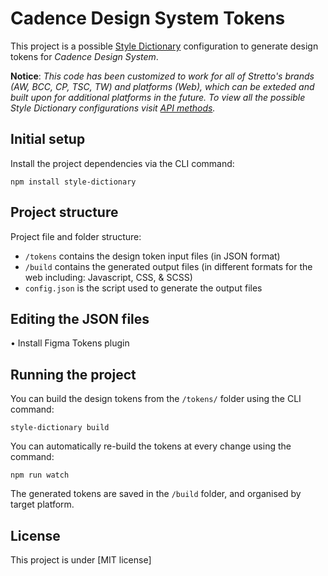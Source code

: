 # Cadence Design System Tokens
This project is a possible [Style Dictionary](https://github.com/amzn/style-dictionary) configuration to generate design tokens for *Cadence Design System*.


**Notice**: *This code has been customized to work for all of Stretto's brands (AW, BCC, CP, TSC, TW) and platforms (Web), which can be exteded and built upon for additional platforms in the future. To view all the possible Style Dictionary configurations visit [API methods](https://amzn.github.io/style-dictionary/#/api).*

## Initial setup
Install the project dependencies via the CLI command:

```
npm install style-dictionary 
```

## Project structure
Project file and folder structure:

* `/tokens` contains the design token input files (in JSON format)
* `/build` contains the generated output files (in different formats for the web including: Javascript, CSS, & SCSS)
* `config.json` is the script used to generate the output files

## Editing the JSON files
• Install Figma Tokens plugin

## Running the project
You can build the design tokens from the `/tokens/` folder using the CLI command:

```
style-dictionary build
```
You can automatically re-build the tokens at every change using the command:

```
npm run watch
```

The generated tokens are saved in the `/build` folder, and organised by target platform.

## License

This project is under [MIT license]